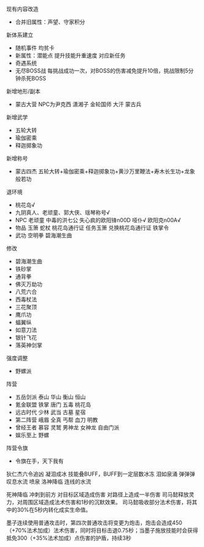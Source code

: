 
现有内容改造
- 合并旧属性：声望、守家积分

新体系建立
- 随机事件 均贫卡
- 新属性：潜能点 提升技能升重速度 对应新任务
- 奇遇系统
- 无尽BOSS战 每挑战成功一次，对BOSS的伤害减免提升10倍，挑战限制5分钟杀死BOSS


新增地形/副本
- 蒙古大营  NPC为尹克西 潇湘子 金轮国师 大汗 蒙古兵

新增武学
- 五轮大转
- 瑜伽密乘
- 释迦掷象功

新增称号
- 蒙古四杰 五轮大转+瑜伽密乘+释迦掷象功+黄沙万里鞭法+寿木长生功+龙象般若功

退环境
- 桃花岛√
- 九阴真人、老顽童、郭大侠、瑶琴称号√
- NPC 老顽童 中毒的洪七公 失心疯的欧阳锋n00D 哑仆√ 欧阳克n00A√
- 物品 玉箫 蛇杖 桃花岛通行证 任务玉箫 兑换桃花岛通行证 铁掌令
- 武功 空明拳 碧海潮生曲

修改
- 碧海潮生曲
- 铁砂掌
- 通背拳
- 佛灭万劫功
- 八荒六合
- 西毒杖法
- 三花聚顶
- 鹰爪功
- 蝠翼纵
- 如意刀法
- 银针飞花
- 落英神剑掌

强度调整
- 野螺派

阵营
- 五岳剑派 泰山 华山 衡山 恒山
- 氪金联盟 铁掌 唐门 五毒 桃花岛
- 远古时代 少林 武当 古墓 星宿
- 第二阵营 峨眉 全真 丐帮 血刀 明教
- 曾经王者 慕容 灵鹫 男神龙 女神龙 自由门派
- 娱乐至上 野螺

阵营令旗
- 令旗在手，天下我有


狄仁杰六令追凶
凝泪成冰 技能叠BUFF，BUFF到一定层数冰冻
泪如泉涌 弹弹弹
叹息水流 喷泉
洛神降临 连线的水流

死神降临 冲刺到前方 对目标区域造成伤害 对路径上造成一半伤害
司马懿释放灵力，对周围区域造成法术伤害和1秒的沉默效果。
司马懿吸收部分法术伤害，将其中的30%在5秒内转化成实生命值。

墨子连续使用普通攻击时，第四次普通攻击将变更为炮击，炮击会造成450（+70%法术加成）法术伤害，同时将目标击退0.75秒；当墨子施放技能时会获得抵免300（+35%法术加成）点伤害的护盾，持续3秒
